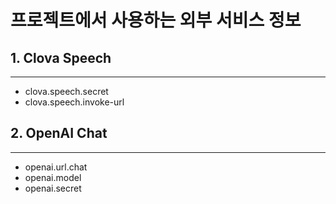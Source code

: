 # 프로젝트에서 사용하는 외부 서비스 정보

## 1. Clova Speech

---

- clova.speech.secret
- clova.speech.invoke-url

## 2. OpenAI Chat

---

- openai.url.chat
- openai.model
- openai.secret